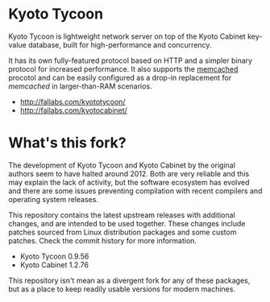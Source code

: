 Kyoto Tycoon
============

Kyoto Tycoon is lightweight network server on top of the Kyoto Cabinet key-value database, built for high-performance and concurrency.

It has its own fully-featured protocol based on HTTP and a simpler binary protocol for increased performance. It also supports the [memcached](http://www.memcached.org/) procotol and can be easily configured as a drop-in replacement for _memcached_ in larger-than-RAM scenarios.

  * http://fallabs.com/kyototycoon/
  * http://fallabs.com/kyotocabinet/

What's this fork?
=================

The development of Kyoto Tycoon and Kyoto Cabinet by the original authors seem to have halted around 2012. Both are very reliable and this may explain the lack of activity, but the software ecosystem has evolved and there are some issues preventing compilation with recent compilers and operating system releases.

This repository contains the latest upstream releases with additional changes, and are intended to be used together. These changes include patches sourced from Linux distribution packages and some custom patches. Check the commit history for more information.

  * Kyoto Tycoon 0.9.56
  * Kyoto Cabinet 1.2.76

This repository isn't mean as a divergent fork for any of these packages, but as a place to keep readily usable versions for modern machines.
